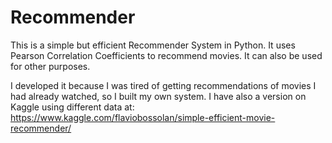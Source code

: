 Recommender
=======
This is a simple but efficient Recommender System in Python. It uses Pearson Correlation Coefficients to recommend movies. It can also be used for other purposes.

I developed it because I was tired of getting recommendations of movies I had already watched, so I built my own system.
I have also a version on Kaggle using different data at:
https://www.kaggle.com/flaviobossolan/simple-efficient-movie-recommender/

